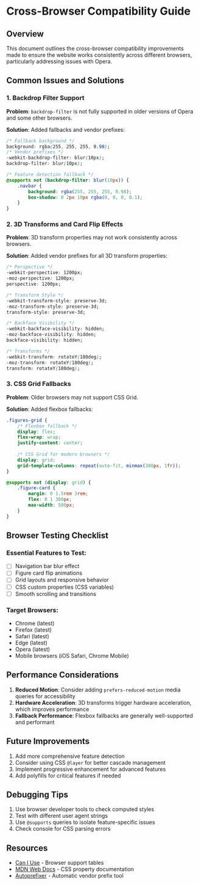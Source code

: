 # Cross-Browser Compatibility Guide

## Overview
This document outlines the cross-browser compatibility improvements made to ensure the website works consistently across different browsers, particularly addressing issues with Opera.

## Common Issues and Solutions

### 1. Backdrop Filter Support
**Problem**: `backdrop-filter` is not fully supported in older versions of Opera and some other browsers.

**Solution**: Added fallbacks and vendor prefixes:
```css
/* Fallback background */
background: rgba(255, 255, 255, 0.98);
/* Vendor prefixes */
-webkit-backdrop-filter: blur(10px);
backdrop-filter: blur(10px);

/* Feature detection fallback */
@supports not (backdrop-filter: blur(10px)) {
    .navbar {
        background: rgba(255, 255, 255, 0.98);
        box-shadow: 0 2px 10px rgba(0, 0, 0, 0.1);
    }
}
```

### 2. 3D Transforms and Card Flip Effects
**Problem**: 3D transform properties may not work consistently across browsers.

**Solution**: Added vendor prefixes for all 3D transform properties:
```css
/* Perspective */
-webkit-perspective: 1200px;
-moz-perspective: 1200px;
perspective: 1200px;

/* Transform Style */
-webkit-transform-style: preserve-3d;
-moz-transform-style: preserve-3d;
transform-style: preserve-3d;

/* Backface Visibility */
-webkit-backface-visibility: hidden;
-moz-backface-visibility: hidden;
backface-visibility: hidden;

/* Transforms */
-webkit-transform: rotateY(180deg);
-moz-transform: rotateY(180deg);
transform: rotateY(180deg);
```

### 3. CSS Grid Fallbacks
**Problem**: Older browsers may not support CSS Grid.

**Solution**: Added flexbox fallbacks:
```css
.figures-grid {
    /* Flexbox fallback */
    display: flex;
    flex-wrap: wrap;
    justify-content: center;
    
    /* CSS Grid for modern browsers */
    display: grid;
    grid-template-columns: repeat(auto-fit, minmax(380px, 1fr));
}

@supports not (display: grid) {
    .figure-card {
        margin: 0 1.5rem 3rem;
        flex: 0 1 380px;
        max-width: 500px;
    }
}
```

## Browser Testing Checklist

### Essential Features to Test:
- [ ] Navigation bar blur effect
- [ ] Figure card flip animations
- [ ] Grid layouts and responsive behavior
- [ ] CSS custom properties (CSS variables)
- [ ] Smooth scrolling and transitions

### Target Browsers:
- Chrome (latest)
- Firefox (latest)
- Safari (latest)
- Edge (latest)
- Opera (latest)
- Mobile browsers (iOS Safari, Chrome Mobile)

## Performance Considerations

1. **Reduced Motion**: Consider adding `prefers-reduced-motion` media queries for accessibility
2. **Hardware Acceleration**: 3D transforms trigger hardware acceleration, which improves performance
3. **Fallback Performance**: Flexbox fallbacks are generally well-supported and performant

## Future Improvements

1. Add more comprehensive feature detection
2. Consider using CSS `@layer` for better cascade management
3. Implement progressive enhancement for advanced features
4. Add polyfills for critical features if needed

## Debugging Tips

1. Use browser developer tools to check computed styles
2. Test with different user agent strings
3. Use `@supports` queries to isolate feature-specific issues
4. Check console for CSS parsing errors

## Resources

- [Can I Use](https://caniuse.com/) - Browser support tables
- [MDN Web Docs](https://developer.mozilla.org/) - CSS property documentation
- [Autoprefixer](https://autoprefixer.github.io/) - Automatic vendor prefix tool